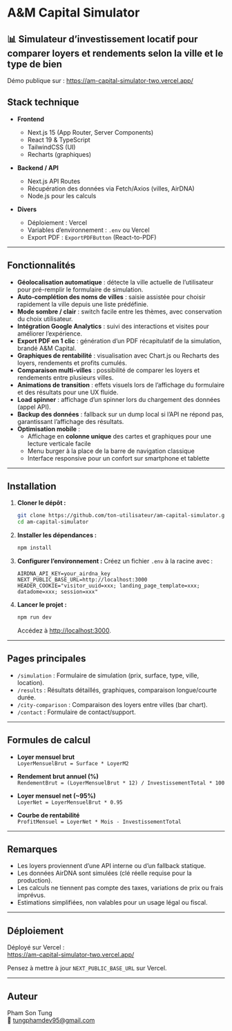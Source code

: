 # A&M Capital Simulator

📊 **Simulateur d’investissement locatif** pour comparer loyers et rendements selon la ville et le type de bien
---

Démo publique sur : <https://am-capital-simulator-two.vercel.app/>

## Stack technique

- **Frontend**
  - Next.js 15 (App Router, Server Components)
  - React 19 & TypeScript
  - TailwindCSS (UI)
  - Recharts (graphiques)

- **Backend / API**
  - Next.js API Routes
  - Récupération des données via Fetch/Axios (villes, AirDNA)
  - Node.js pour les calculs

- **Divers**
  - Déploiement : Vercel
  - Variables d’environnement : `.env` ou Vercel
  - Export PDF : `ExportPDFButton` (React-to-PDF)

---

## Fonctionnalités

- **Géolocalisation automatique** : détecte la ville actuelle de l’utilisateur pour pré-remplir le formulaire de simulation.  
- **Auto-complétion des noms de villes** : saisie assistée pour choisir rapidement la ville depuis une liste prédéfinie.  
- **Mode sombre / clair** : switch facile entre les thèmes, avec conservation du choix utilisateur.  
- **Intégration Google Analytics** : suivi des interactions et visites pour améliorer l’expérience.  
- **Export PDF en 1 clic** : génération d’un PDF récapitulatif de la simulation, brandé A&M Capital.  
- **Graphiques de rentabilité** : visualisation avec Chart.js ou Recharts des loyers, rendements et profits cumulés.  
- **Comparaison multi-villes** : possibilité de comparer les loyers et rendements entre plusieurs villes.  
- **Animations de transition** : effets visuels lors de l’affichage du formulaire et des résultats pour une UX fluide.  
- **Load spinner** : affichage d’un spinner lors du chargement des données (appel API).  
- **Backup des données** : fallback sur un dump local si l’API ne répond pas, garantissant l’affichage des résultats.  
- **Optimisation mobile** :  
  - Affichage en **colonne unique** des cartes et graphiques pour une lecture verticale facile  
  - Menu burger à la place de la barre de navigation classique  
  - Interface responsive pour un confort sur smartphone et tablette

---

## Installation

1. **Cloner le dépôt :**

   ```bash
   git clone https://github.com/ton-utilisateur/am-capital-simulator.git
   cd am-capital-simulator
   ```

2. **Installer les dépendances :**

   ```bash
   npm install
   ```

3. **Configurer l’environnement :**
   Créez un fichier `.env` à la racine avec :

   ```env
   AIRDNA_API_KEY=your_airdna_key
   NEXT_PUBLIC_BASE_URL=http://localhost:3000
   HEADER_COOKIE="visitor_uuid=xxx; landing_page_template=xxx; datadome=xxx; session=xxx"
   ```

4. **Lancer le projet :**

   ```bash
   npm run dev
   ```

   Accédez à [http://localhost:3000](http://localhost:3000).

---

## Pages principales

- `/simulation` : Formulaire de simulation (prix, surface, type, ville, location).
- `/results` : Résultats détaillés, graphiques, comparaison longue/courte durée.
- `/city-comparison` : Comparaison des loyers entre villes (bar chart).
- `/contact` : Formulaire de contact/support.

---

## Formules de calcul

- **Loyer mensuel brut**  
  `LoyerMensuelBrut = Surface * LoyerM2`

- **Rendement brut annuel (%)**  
  `RendementBrut = (LoyerMensuelBrut * 12) / InvestissementTotal * 100`

- **Loyer mensuel net (~95%)**  
  `LoyerNet = LoyerMensuelBrut * 0.95`

- **Courbe de rentabilité**  
  `ProfitMensuel = LoyerNet * Mois - InvestissementTotal`

---

## Remarques

- Les loyers proviennent d’une API interne ou d’un fallback statique.
- Les données AirDNA sont simulées (clé réelle requise pour la production).
- Les calculs ne tiennent pas compte des taxes, variations de prix ou frais imprévus.
- Estimations simplifiées, non valables pour un usage légal ou fiscal.

---

## Déploiement

Déployé sur Vercel :  
<https://am-capital-simulator-two.vercel.app/>

Pensez à mettre à jour `NEXT_PUBLIC_BASE_URL` sur Vercel.

---

## Auteur

Pham Son Tung  
📧 <tungphamdev95@gmail.com>
